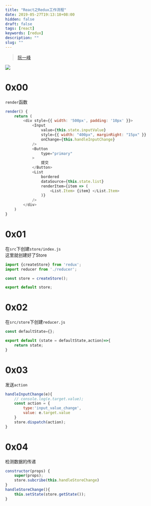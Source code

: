 ```yaml
---
title: "React之Redux工作流程"
date: 2019-05-27T19:13:18+08:00
hidden: false
draft: false
tags: [react]
keywords: [redux]
description: ""
slug: ""
---
```


> [阮一峰](http://www.ruanyifeng.com/blog/2016/09/redux_tutorial_part_one_basic_usages.html)  

![](http://www.ruanyifeng.com/blogimg/asset/2016/bg2016091802.jpg)

# 0x00
`render`函数
```js
render() {
    return (
        <div style={{ width: '500px', padding: '10px' }}>
            <Input
                value={this.state.inputValue}
                style={{ width: "400px", marginRight: "15px" }}
                onChange={this.handleInputChange}
            />
            <Button
                type="primary"
            >
                提交
            </Button>
            <List
                bordered
                dataSource={this.state.list}
                renderItem={item => (
                    <List.Item> {item} </List.Item>
                )}
            />
        </div>
    )
}
```

# 0x01
在`src`下创建`store/index.js`  
这里就创建好了Store
```js
import {createStore} from 'redux';
import reducer from './reducer';

const store = createStore();

export default store;
```
# 0x02
在`src/store`下创建`reducer.js`
```js
const defaultState={};

export default (state = defaultState,action)=>{
    return state;
}
```

# 0x03
发送`action`
```js
handleInputChange(e){
    // console.log(e.target.value);
    const action = {
        type:'input_value_change',
        value: e.target.value
    }
    store.dispatch(action);
}
```

# 0x04
检测数据的传递
```js
constructor(props) {
    super(props);
    store.subcribe(this.handleStoreChange)
}
handleStoreChange(){
    this.setState(store.getState());
}
```